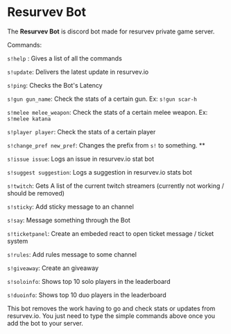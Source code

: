# Resurvev Bot

The **Resurvev Bot** is discord bot made for resurvev private game server.

Commands:

`s!help` : Gives a list of all the commands

`s!update`: Delivers the latest update in resurvev.io

`s!ping`: Checks the Bot's Latency

`s!gun gun_name`: Check the stats of a certain gun. Ex: `s!gun scar-h`

`s!melee melee_weapon`: Check the stats of a certain melee weapon. Ex: `s!melee katana`

`s!player player`: Check the stats of a certain player

`s!change_pref new_pref`: Changes the prefix from `s!` to something. **

`s!issue issue`: Logs an issue in resurvev.io stat bot

`s!suggest suggestion`: Logs a suggestion in resurvev.io stats bot

`s!twitch`: Gets A list of the current twitch streamers (currently not working / should be removed)

`s!sticky`: Add sticky message to an channel

`s!say`: Message something through the Bot

`s!ticketpanel`: Create an embeded react to open ticket message / ticket system

`s!rules`: Add rules message to some channel

`s!giveaway`: Create an giveaway

`s!soloinfo`: Shows top 10 solo players in the leaderboard

`s!duoinfo`: Shows top 10 duo players in the leaderboard

This bot removes the work having to go and check stats or updates from resurvev.io. You just need to type the simple commands above once you add the bot to your server.
